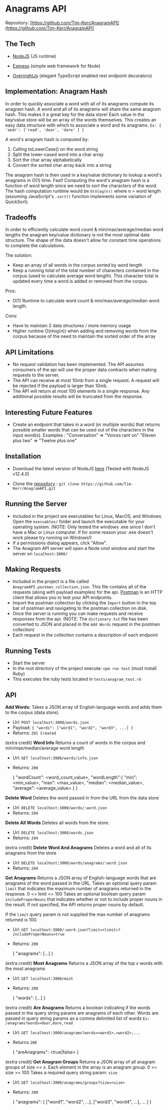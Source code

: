 
# Anagrams API

Repository: [https://github.com/Tim-Kerr/AnagramAPI](https://github.com/Tim-Kerr/AnagramAPI)

  

## The Tech


*  [NodeJS](https://nodejs.org/en/) (JS runtime)

*  [Express](https://expressjs.com/) (simple web framework for Node)

*  [OvernightJs](https://www.npmjs.com/package/@overnightjs/core) (elegant TypeScript enabled rest endpoint decorators)

## Implementation: Anagram Hash
In order to quickly associate a word with all of its anagrams compute its anagram hash. A word and all of its anagrams will share the same anagram hash. This makes it a great key for the data store! Each value in the key/value store will be an array of the words themselves. This creates an easy data structure with which to associate a word and its anagrams.
`Ex: { 'aedr': ['read', 'dear', 'dare' ] }`

A word's anagram hash is computed by:
1. Calling toLowerCase() on the word string
2. Split the lower-cased word into a char array
3. Sort the char array alphabetically
4. Convert the sorted char array back into a string

The anagram hash is then used in a key/value dictionary to lookup a word's anagrams in O(1) time. Fast! Computing the word's anagram hash is a function of word length since we need to sort the characters of the word. The hash computation runtime would be `O(nlog(n))` where n = word length (assuming JavaScript's `.sort()` function implements some variation of QuickSort).

## Tradeoffs
In order to efficiently calculate word count & min/max/average/median word lengths the anagram key/value dictionary is not the most optimal data structure. The shape of the data doesn't allow for constant time operations to complete the calculations. 

The solution:
* Keep an array of all words in the corpus sorted by word length
* Keep a running total of the total number of characters contained in the corpus (used to calculate average word length). This character total is updated every time a word is added or removed from the corpus.

Pros:
* O(1) Runtime to calculate word count & min/max/average/median word length.

Cons:
* Have to maintain 2 data structures / more memory usage
* Higher runtime O(nlog(n)) when adding and removing words from the corpus because of the need to maintain the sorted order of the array


## API Limitations
* No request validation has been implemented. The API assumes consumers of the api will use the proper data contracts when making requests to the server.
* The API can receive at most 10mb from a single request. A request will be rejected if the payload is larger than 10mb.
* The API will return at most 100 elements in a single response. Any additional possible results will be truncated from the response.

## Interesting Future Features
* Create an endpoint that takes in a word (or multiple words) that returns possible smaller words that can be used out of the characters in the input word(s). 
Examples : 
"Conversation" => "Voices rant on"
"Eleven plus two" => "Twelve plus one"
  

## Installation

* Download the latest version of NodeJS [here](https://nodejs.org/en/download/) (Tested with NodeJS v12.4.0)

* Clone the [repository](https://github.com/Tim-Kerr/AnagramAPI) : `git clone https://github.com/Tim-Kerr/AnagramAPI.git`

## Running the Server
* Included in the project are executables for Linux, MacOS, and Windows. Open the `execuables/` folder and launch the executable for your operating system. (NOTE: Only tested the windows .exe since I don't have a Mac or Linux computer. If for some reason your .exe doesn't work please try running on Windows!)
* If a permissions dialog appears, click "Allow".
* The Anagram API server will open a Node cmd window and start the server on `localhost:3000/`

## Making Requests
* Included in the project is a file called `AnagramAPI.postman_collection.json`. This file contains all of the requests (along with payload examples) for the api. [Postman](https://www.getpostman.com/downloads/) is an HTTP client that allows you to test your API endpoints.
* Import the postman collection by clicking the `Import` button in the top bar of postman and navigating to the postman collection on disk.
* Once the server is running you can make requests and receive responses from the api. (NOTE: The `dictionary.txt` file has been converted to JSON and placed in the `Add Words` request in the postman collection)
* Each request in the collection contains a description of each endpoint

## Running Tests
* Start the server
* In the root directory of the project execute: `npm run test` (must install Ruby)
* This executes the ruby tests located in `tests/anagram_test.rb`
  

## API

**Add Words:**
Takes a JSON array of English-language words and adds them to the corpus (data store). 
* Url: `POST localhost:3000/words.json`
* Payload: `{ "words": ["word1", "word2", "word3", ...] }`
* Returns: `201 Created`

(extra credit)
**Word Info**
Returns a count of words in the corpus and min/max/median/average word length
* Url: `GET localhost:3000/words/info.json`
* Returns: `200`

    {
	    "wordCount": <word_count_value>,
	    "wordLength":{
		    "min": <min_value>,
		    "max": <max_value>,
		    "median": <median_value>,
		    "average": <average_value>
	    }
    }


**Delete Word**
Deletes the word passed in from the URL from the data store
* Url: `DELETE localhost:3000/words/:word.json`
* Returns: `204`

**Delete All Words**
Deletes all words from the store.
* Url: `DELETE localhost:3000/words.json`
* Returns: `204`

(extra credit)
**Delete Word And Anagrams**
Deletes a word and all of its anagrams from the store
* Url: `DELETE localhost:3000/words/anagrams/:word.json`
* Returns: `204`

**Get Anagrams**
Returns a JSON array of English-language words that are anagrams of the word passed in the URL.
Takes an optional query param `limit` that indicates the maximum number of anagrams returned in the response.
0 <= limit <= 100
Takes an optional boolean query param `includeProperNouns` that indicates whether or not to include proper nouns in the result.
If not specified, the API returns proper nouns by default.

If the `limit` query param is not supplied the max number of anagrams returned is 100.
* Url: `GET localhost:3000/:word.json?limit=<limit>?includeProperNouns=true`
* Returns: `200`

    {
	    "anagrams": [...]
    }

(extra credit)
**Most Anagrams**
Returns a JSON array of the top *x* words with the most anagrams
* Url: `GET localhost:3000/most`
* Returns: `200`

    {
	    "words": [...]
    }

(extra credit)
**Are Anagrams**
Returns a boolean indicating if the words passed in the query string params are anagrams of each other.
Words are passed in query string params as a comma delimited list of words
`Ex: /anagrams?words=dear,dare,read`
* Url: `GET localhost:3000/anagrams?words=<word1>,<word2>,...`
* Returns `200`

    {
	    "areAnagrams": <true|false>
    }

(extra credit)
**Get Anagram Groups**
Returns a JSON array of all anagram groups of size >= *x*. Each element in the array is an anagram group.
0 >= size >= 100
Takes a required query string param: `size`
* Url: `GET localhost:3000/anagrams/groups?size=<size>`
* Returns: `200`
 

    {
	    "anagrams": [
		    ["word1", "word2", ...],
		    ["word3", "word4", ...],
		    ...
	    ]
    }
